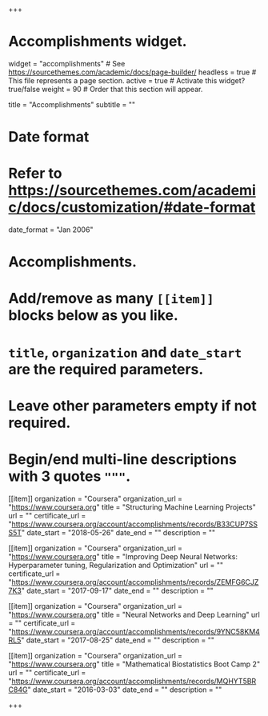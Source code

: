 +++
# Accomplishments widget.
widget = "accomplishments"  # See https://sourcethemes.com/academic/docs/page-builder/
headless = true  # This file represents a page section.
active = true  # Activate this widget? true/false
weight = 90  # Order that this section will appear.

title = "Accomplish&shy;ments"
subtitle = ""

# Date format
#   Refer to https://sourcethemes.com/academic/docs/customization/#date-format
date_format = "Jan 2006"

# Accomplishments.
#   Add/remove as many `[[item]]` blocks below as you like.
#   `title`, `organization` and `date_start` are the required parameters.
#   Leave other parameters empty if not required.
#   Begin/end multi-line descriptions with 3 quotes `"""`.

[[item]]
  organization = "Coursera"
  organization_url = "https://www.coursera.org"
  title = "Structuring Machine Learning Projects"
  url = ""
  certificate_url = "https://www.coursera.org/account/accomplishments/records/B33CUP7SSS5T"
  date_start = "2018-05-26"
  date_end = ""
  description = ""
  
[[item]]
  organization = "Coursera"
  organization_url = "https://www.coursera.org"
  title = "Improving Deep Neural Networks: Hyperparameter tuning, Regularization and Optimization"
  url = ""
  certificate_url = "https://www.coursera.org/account/accomplishments/records/ZEMFG6CJZ7K3"
  date_start = "2017-09-17"
  date_end = ""
  description = ""

[[item]]
  organization = "Coursera"
  organization_url = "https://www.coursera.org"
  title = "Neural Networks and Deep Learning"
  url = ""
  certificate_url = "https://www.coursera.org/account/accomplishments/records/9YNC58KM4RL5"
  date_start = "2017-08-25"
  date_end = ""
  description = ""

[[item]]
  organization = "Coursera"
  organization_url = "https://www.coursera.org"
  title = "Mathematical Biostatistics Boot Camp 2"
  url = ""
  certificate_url = "https://www.coursera.org/account/accomplishments/records/MQHYT5BRC84G"
  date_start = "2016-03-03"
  date_end = ""
  description = ""

+++
